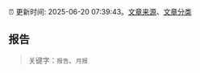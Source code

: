 :alarm_clock: 更新时间: 2025-06-20 07:39:43。[文章来源](/README.md)、[文章分类](/TAGS.md)

## 报告


> 关键字：`报告`、`月报`



